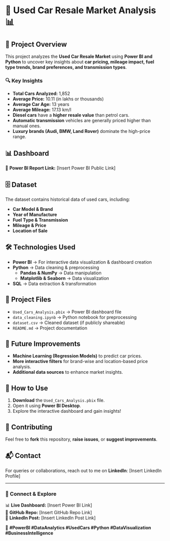 # 🚗 Used Car Resale Market Analysis 📊  

## 📌 Project Overview  
This project analyzes the **Used Car Resale Market** using **Power BI and Python** to uncover key insights about **car pricing, mileage impact, fuel type trends, brand preferences, and transmission types**.  

### **🔍 Key Insights**  
- **Total Cars Analyzed:** 1,852  
- **Average Price:** 10.11 (in lakhs or thousands)  
- **Average Car Age:** 13 years  
- **Average Mileage:** 17.13 km/l  
- **Diesel cars** have a **higher resale value** than petrol cars.  
- **Automatic transmission** vehicles are generally priced higher than manual ones.  
- **Luxury brands (Audi, BMW, Land Rover)** dominate the high-price range.  

## 📊 Dashboard  
🔗 **Power BI Report Link:** [Insert Power BI Public Link]  

## 🗄 Dataset  
The dataset contains historical data of used cars, including:  
- **Car Model & Brand**  
- **Year of Manufacture**  
- **Fuel Type & Transmission**  
- **Mileage & Price**  
- **Location of Sale**  

## 🛠 Technologies Used  
- **Power BI** → For interactive data visualization & dashboard creation  
- **Python** → Data cleaning & preprocessing  
  - **Pandas & NumPy** → Data manipulation  
  - **Matplotlib & Seaborn** → Data visualization  
- **SQL** → Data extraction & transformation  

## 📂 Project Files  
- `Used_Cars_Analysis.pbix` → Power BI dashboard file  
- `data_cleaning.ipynb` → Python notebook for preprocessing  
- `dataset.csv` → Cleaned dataset (if publicly shareable)  
- `README.md` → Project documentation  

## 🚀 Future Improvements  
- **Machine Learning (Regression Models)** to predict car prices.  
- **More interactive filters** for brand-wise and location-based price analysis.  
- **Additional data sources** to enhance market insights.  

## 📢 How to Use  
1. **Download** the `Used_Cars_Analysis.pbix` file.  
2. Open it using **Power BI Desktop**.  
3. Explore the interactive dashboard and gain insights!  

## 🤝 Contributing  
Feel free to **fork** this repository, **raise issues**, or **suggest improvements**.  

## 📬 Contact  
For queries or collaborations, reach out to me on **LinkedIn**: [Insert LinkedIn Profile]  

---

### **🔗 Connect & Explore**  
📊 **Live Dashboard:** [Insert Power BI Link]  
📂 **GitHub Repo:** [Insert GitHub Repo Link]  
👥 **LinkedIn Post:** [Insert LinkedIn Post Link]  

🔗 **#PowerBI #DataAnalytics #UsedCars #Python #DataVisualization #BusinessIntelligence**  
